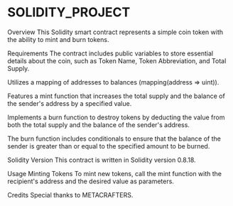 # SOLIDITY_PROJECT
Overview
This Solidity smart contract represents a simple coin token with the ability to mint and burn tokens.

Requirements
The contract includes public variables to store essential details about the coin, such as Token Name, Token Abbreviation, and Total Supply.

Utilizes a mapping of addresses to balances (mapping(address => uint)).

Features a mint function that increases the total supply and the balance of the sender's address by a specified value.

Implements a burn function to destroy tokens by deducting the value from both the total supply and the balance of the sender's address.

The burn function includes conditionals to ensure that the balance of the sender is greater than or equal to the specified amount to be burned.

Solidity Version
This contract is written in Solidity version 0.8.18.

Usage
Minting Tokens
To mint new tokens, call the mint function with the recipient's address and the desired value as parameters.

Credits
Special thanks to METACRAFTERS.

